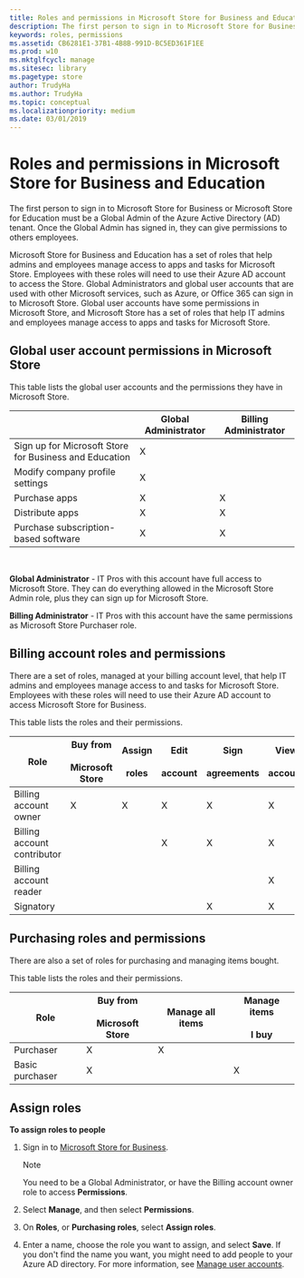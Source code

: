 ```yaml
---
title: Roles and permissions in Microsoft Store for Business and Education (Windows 10)
description: The first person to sign in to Microsoft Store for Business or Microsoft Store for Education must be a Global Admin of the Azure Active Directory (AD) tenant. Once the Global Admin has signed in, they can give permissions to others employees.
keywords: roles, permissions
ms.assetid: CB6281E1-37B1-4B8B-991D-BC5ED361F1EE
ms.prod: w10
ms.mktglfcycl: manage
ms.sitesec: library
ms.pagetype: store
author: TrudyHa
ms.author: TrudyHa
ms.topic: conceptual
ms.localizationpriority: medium
ms.date: 03/01/2019
---
```


# Roles and permissions in Microsoft Store for Business and Education
The first person to sign in to Microsoft Store for Business or Microsoft Store for Education must be a Global Admin of the Azure Active Directory (AD) tenant. Once the Global Admin has signed in, they can give permissions to others employees.

Microsoft Store for Business and Education has a set of roles that help admins and employees manage access to apps and tasks for Microsoft Store. Employees with these roles will need to use their Azure AD account to access the Store. Global Administrators and global user accounts that are used with other Microsoft services, such as Azure, or Office 365 can sign in to Microsoft Store. Global user accounts have some permissions in Microsoft Store, and Microsoft Store has a set of roles that help IT admins and employees manage access to apps and tasks for Microsoft Store.

## Global user account permissions in Microsoft Store

This table lists the global user accounts and the permissions they have in Microsoft Store.

|                                |  Global Administrator | Billing Administrator |
| ------------------------------ | --------------------- | --------------------- |
| Sign up for Microsoft Store for Business and Education |  X                    |
| Modify company profile settings | X                    |                       |
| Purchase apps                   |  X                    | X                     |
| Distribute apps                |  X                    | X                     |
| Purchase subscription-based software  |  X             | X                     |
 

**Global Administrator** - IT Pros with this account have full access to Microsoft Store. They can do everything allowed in the Microsoft Store Admin role, plus they can sign up for Microsoft Store.

**Billing Administrator** - IT Pros with this account have the same permissions as Microsoft Store Purchaser role.

## Billing account roles and permissions
There are a set of roles, managed at your billing account level, that help IT admins and employees manage access to and tasks for Microsoft Store. Employees with these roles will need to use their Azure AD account to access Microsoft Store for Business.

This table lists the roles and their permissions.

|      Role               |  Buy from<br /><br /> Microsoft Store | Assign<br /><br /> roles | Edit<br /><br /> account | Sign<br /><br /> agreements | View<br /><br /> account |
| ------------------------| ------ | --------  | ------ | -------| -------- |
| Billing account owner   | X      |   X       | X      | X      | X        |
| Billing account contributor |       |          | X      | X      | X    |
| Billing account reader  |       |          |       |       | X        |
| Signatory              |       |         |      | X      | X        |

<!---
These permissions allow people to:
-   **Edit account**:
    -   Account information (view only)
    -   LOB publishers
    -   Management tools
    -   Offline licensing
    -   Permissions
    -   Private store
-   **Acquire apps** - Acquire apps from Microsoft Store and add them to your inventory.
-   **Distribute apps** - Distribute apps that are in your inventory. 
    - Admins can assign apps to people, add apps to the private store, or use a management tool.
    - Purchasers can assign apps to people.
    --> 
## Purchasing roles and permissions
There are also a set of roles for purchasing and managing items bought. 

This table lists the roles and their permissions.

|      Role   |  Buy from<br /><br /> Microsoft Store | Manage all items | Manage items<br /><br /> I buy |
| ------------| ------ | --------  | ------ |
| Purchaser   | X      |   X       |      |
| Basic purchaser |  X     |          | X      |

## Assign roles
**To assign roles to people**

1.  Sign in to [Microsoft Store for Business](https://businessstore.microsoft.com).

    >[!Note]
    >You need to be a Global Administrator, or have the Billing account owner role to access **Permissions**. 
    
2.  Select **Manage**, and then select **Permissions**.
3.  On **Roles**, or **Purchasing roles**, select **Assign roles**. 
4.  Enter a name, choose the role you want to assign, and select **Save**.
    If you don't find the name you want, you might need to add people to your Azure AD directory. For more information, see [Manage user accounts](manage-users-and-groups-microsoft-store-for-business.md).
